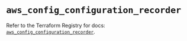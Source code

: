 # `aws_config_configuration_recorder`

Refer to the Terraform Registry for docs: [`aws_config_configuration_recorder`](https://registry.terraform.io/providers/hashicorp/aws/5.83.1/docs/resources/config_configuration_recorder).
